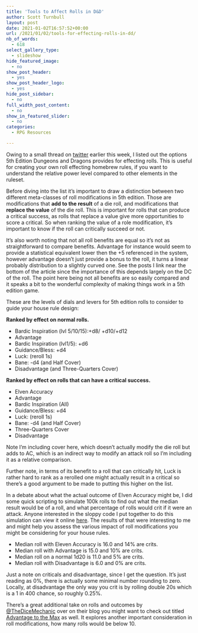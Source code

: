 ```yaml
---
title: 'Tools to Affect Rolls in D&D'
author: Scott Turnbull
layout: post
date: 2021-01-02T16:57:52+00:00
url: /2021/01/02/tools-for-effecting-rolls-in-dd/
nb_of_words:
  - 618
select_gallery_type:
  - slideshow
hide_featured_image:
  - no
show_post_header:
  - yes
show_post_header_logo:
  - yes
hide_post_sidebar:
  - no
full_width_post_content:
  - no
show_in_featured_slider:
  - no
categories:
  - RPG Resources

---
```

Owing to a small thread on <a rel="noreferrer noopener" href="https://twitter.com/optionalrule/status/1345183662703337472" target="_blank">twitter</a> earlier this week, I listed out the options 5th Edition Dungeons and Dragons provides for effecting rolls. This is useful for creating your own roll effecting homebrew rules, if you want to understand the relative power level compared to other elements in the ruleset.

Before diving into the list it&#8217;s important to draw a distinction between two different meta-classes of roll modifications in 5th edition. Those are modifications that **add to the result** of a die roll, and modifications that **replace the value** of the die roll. This is important for rolls that can produce a critical success, as rolls that replace a value give more opportunities to score a critical. So when ranking the value of a role modification, it&#8217;s important to know if the roll can critically succeed or not.

It&#8217;s also worth noting that not all roll benefits are equal so it&#8217;s not as straightforward to compare benefits. Advantage for instance would seem to provide a statistical equivalent lower then the +5 referenced in the system, however advantage doesn&#8217;t just provide a bonus to the roll, it turns a linear probably distribution to a slightly curved one. See the posts I link near the bottom of the article since the importance of this depends largely on the DC of the roll. The point here being not all benefits are so easily compared and it speaks a bit to the wonderful complexity of making things work in a 5th edition game.

These are the levels of dials and levers for 5th edition rolls to consider to guide your house rule design: 

**Ranked by effect on normal rolls.**

  * Bardic Inspiration (lvl 5/10/15):+d8/ +d10/+d12
  * Advantage
  * Bardic Inspiration (lvl1/5): +d6 
  * Guidance/Bless: +d4
  * Luck: (reroll 1s)
  * Bane: -d4 (and Half Cover)
  * Disadvantage (and Three-Quarters Cover)

**Ranked by effect on rolls that can have a critical success.**

<ul id="block-1280d90c-351d-4509-bc06-8bc04b502864">
  <li>
    Elven Accuracy
  </li>
  <li>
    Advantage
  </li>
  <li>
    Bardic Inspiration (All)
  </li>
  <li>
    Guidance/Bless: +d4
  </li>
  <li>
    Luck: (reroll 1s)
  </li>
  <li>
    Bane: -d4 (and Half Cover)
  </li>
  <li>
    Three-Quarters Cover
  </li>
  <li>
    Disadvantage
  </li>
</ul>

Note I&#8217;m including cover here, which doesn&#8217;t actually modify the die roll but adds to AC, which is an indirect way to modify an attack roll so I&#8217;m including it as a relative comparison.

Further note, in terms of its benefit to a roll that can critically hit, Luck is rather hard to rank as a rerolled one might actually result in a critical so there&#8217;s a good argument to be made to putting this higher on the list.

In a debate about what the actual outcome of Elven Accuracy might be, I did some quick scripting to simulate 100k rolls to find out what the median result would be of a roll, and what percentage of rolls would crit if it were an attack. Anyone interested in the sloppy code I put together to do this simulation can view it online <a rel="noreferrer noopener" href="https://onlinegdb.com/BJi8LL06D" target="_blank">here</a>. The results of that were interesting to me and might help you assess the various impact of roll modifications you might be considering for your house rules.

  * Median roll with Eleven Accuracy is 16.0 and 14% are crits.
  * Median roll with Advantage is 15.0 and 10% are crits.
  * Median roll on a normal 1d20 is 11.0 and 5% are crits.
  * Median roll with Disadvantage is 6.0 and 0% are crits.

Just a note on criticals and disadvantage, since I get the question. It&#8217;s just reading as 0%, there is actually some minimal number rounding to zero. Locally, at disadvantage the only way you crit is by rolling double 20s which is a 1 in 400 chance, so roughly 0.25%.

There&#8217;s a great additional take on rolls and outcomes by <a rel="noreferrer noopener" href="https://twitter.com/thedicemechanic" target="_blank">@TheDiceMechanic</a> over on their blog you might want to check out titled <a rel="noreferrer noopener" href="https://dicemechanic.wordpress.com/2014/09/23/advantage-to-the-max/" target="_blank">Advantage to the Max</a> as well. It explores another important consideration in roll modifications, how many rolls would be below 10.